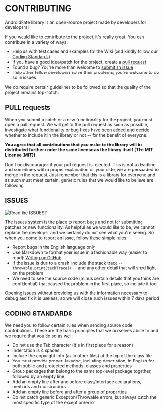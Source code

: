 CONTRIBUTING
============

AndroidRate library is an open-source project made by developers for
developers!

If you would like to contribute to the project, it's really great. You
can contribute in a variety of ways:

* Help us with test cases and examples for the Wiki (and kindly follow our [Coding Standards](#coding-standards))
* If you have a good idea/patch for the project, create a [pull request](#pull-requests)
* Found a bug? You're more than welcome to [submit an issue](#issues)
* Help other fellow developers solve their problems, you're welcome to do so in issues

We do require certain guidelines to be followed so that the quality of
the project remains top-notch:

PULL requests
-------------

When you submit a patch or a new functionality for the project, you must
open a pull request. We will get to the pull request as soon as
possible, investigate what functionality or bug fixes have been added
and decide whether to include it in the library or not -- for the
benefit of everyone.

**You agree that all contributions that you make to the library will be
distributed further under the same license as the library itself (The
MIT License (MIT)).**

Don't be discouraged if your pull request is rejected. This is not a
deadline and sometimes with a proper explanation on your side, we are
persuaded to merge in the request. Just remember that this is a library
for everyone and as such must meet certain, generic rules that we would
like to believe are following.

ISSUES
---------

![Read the ISSUES?](https://i.imgur.com/LPWyLe7.jpg "Read the ISSUES?")

The issues system is the place to report bugs and not for submitting
patches or new functionality. As helpful as we would like to be, we
cannot replace the developer and we certainly do not see what you're
seeing. So when you come to report an issue, follow these simple rules:

* Report bugs in the English language only
* Use Markdown to format your issue in a fashionable way (easier to read): [Writing on GitHub](https://help.github.com/articles/github-flavored-markdown)
* If the issue is due to a crash, include the stack trace -- `throwable.printStackTrace()` -- and any other detail that will shed light on the problem
* We need to see the source code (minus certain details that you think are confidential) that caused the problem in the first place, so include it too

Opening issues without providing us with the information necessary to
debug and fix it is useless; so we will close such issues within 7 days
period

CODING STANDARDS
----------------

We need you to follow certain rules when sending source code
contributions. These are the basic principles that we ourselves abide
to and we require that you do so as well:

* Do not use the Tab character (it's in first place for a reason)
* Indentation is 4 spaces
* Include the copyright info (as in other files) at the top of the class file
* You must provide proper Javadoc, including description, in English for both public and protected methods, classes and properties
* Group packages that belong to the same top-level package together, followed by an empty line
* Add an empty line after and before class/interface declarations, methods and constructors
* Add an empty line before and after a group of properties
* Do not catch generic Exception/Throwable errors, but always catch the most specific type of the exception/error